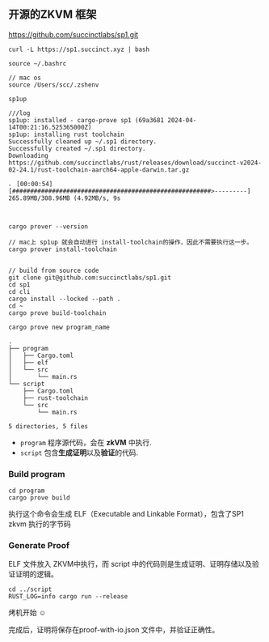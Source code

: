 ## 开源的ZKVM 框架

https://github.com/succinctlabs/sp1.git 

```shell
curl -L https://sp1.succinct.xyz | bash

source ~/.bashrc

// mac os
source /Users/scc/.zshenv

sp1up

///log
sp1up: installed - cargo-prove sp1 (69a3681 2024-04-14T00:21:16.525365000Z)
sp1up: installing rust toolchain
Successfully cleaned up ~/.sp1 directory.
Successfully created ~/.sp1 directory.
Downloading https://github.com/succinctlabs/rust/releases/download/succinct-v2024-02-24.1/rust-toolchain-aarch64-apple-darwin.tar.gz

⠄ [00:00:54] [#######################################################>---------] 265.89MB/308.96MB (4.92MB/s, 9s



cargo prover --version

// mac上 sp1up 就会自动进行 install-toolchain的操作，因此不需要执行这一步。
cargo prover install-toolchain


// build from source code 
git clone git@github.com:succinctlabs/sp1.git
cd sp1
cd cli
cargo install --locked --path .
cd ~
cargo prove build-toolchain
```





```
cargo prove new program_name

.
├── program
│   ├── Cargo.toml
│   ├── elf
│   └── src
│       └── main.rs
└── script
    ├── Cargo.toml
    ├── rust-toolchain
    └── src
        └── main.rs

5 directories, 5 files
```

- `program` 程序源代码，会在 **zkVM** 中执行.
- `script`  包含**生成证明**以及**验证**的代码.

### Build program

```
cd program 
cargo prove build
```

执行这个命令会生成 ELF（Executable and Linkable Format），包含了SP1 zkvm 执行的字节码



### Generate Proof

ELF 文件放入 ZKVM中执行，而 script 中的代码则是生成证明、证明存储以及验证证明的逻辑。

```
cd ../script
RUST_LOG=info cargo run --release
```

烤机开始 ☺

完成后，证明将保存在proof-with-io.json 文件中，并验证正确性。